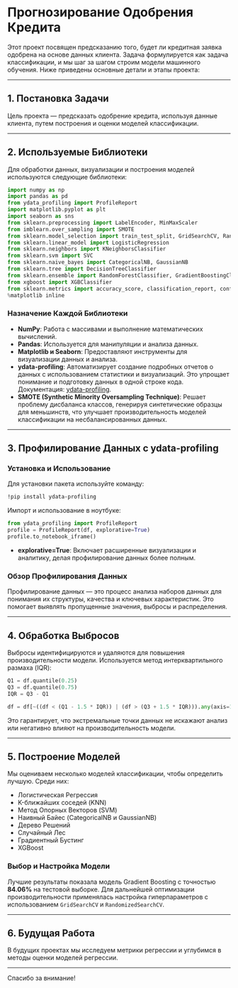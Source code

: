 # Прогнозирование Одобрения Кредита

Этот проект посвящен предсказанию того, будет ли кредитная заявка одобрена на основе данных клиента. Задача формулируется как задача классификации, и мы шаг за шагом строим модели машинного обучения. Ниже приведены основные детали и этапы проекта:

---

## 1. Постановка Задачи
Цель проекта — предсказать одобрение кредита, используя данные клиента, путем построения и оценки моделей классификации.

---

## 2. Используемые Библиотеки

Для обработки данных, визуализации и построения моделей используются следующие библиотеки:

```python
import numpy as np
import pandas as pd
from ydata_profiling import ProfileReport
import matplotlib.pyplot as plt
import seaborn as sns 
from sklearn.preprocessing import LabelEncoder, MinMaxScaler
from imblearn.over_sampling import SMOTE
from sklearn.model_selection import train_test_split, GridSearchCV, RandomizedSearchCV
from sklearn.linear_model import LogisticRegression
from sklearn.neighbors import KNeighborsClassifier
from sklearn.svm import SVC
from sklearn.naive_bayes import CategoricalNB, GaussianNB
from sklearn.tree import DecisionTreeClassifier
from sklearn.ensemble import RandomForestClassifier, GradientBoostingClassifier
from xgboost import XGBClassifier
from sklearn.metrics import accuracy_score, classification_report, confusion_matrix
%matplotlib inline
```

### Назначение Каждой Библиотеки
- **NumPy**: Работа с массивами и выполнение математических вычислений.
- **Pandas**: Используется для манипуляции и анализа данных.
- **Matplotlib и Seaborn**: Предоставляют инструменты для визуализации данных и анализа.
- **ydata-profiling**: Автоматизирует создание подробных отчетов о данных с использованием статистики и визуализаций. Это упрощает понимание и подготовку данных в одной строке кода. Документация: [ydata-profiling](https://docs.profiling.ydata.ai/latest/).
- **SMOTE (Synthetic Minority Oversampling Technique)**: Решает проблему дисбаланса классов, генерируя синтетические образцы для меньшинств, что улучшает производительность моделей классификации на несбалансированных данных.

---

## 3. Профилирование Данных с ydata-profiling

### Установка и Использование
Для установки пакета используйте команду:
```bash
!pip install ydata-profiling
```

Импорт и использование в ноутбуке:
```python
from ydata_profiling import ProfileReport
profile = ProfileReport(df, explorative=True)
profile.to_notebook_iframe()
```
- **explorative=True**: Включает расширенные визуализации и аналитику, делая профилирование данных более полным.

### Обзор Профилирования Данных
Профилирование данных — это процесс анализа наборов данных для понимания их структуры, качества и ключевых характеристик. Это помогает выявлять пропущенные значения, выбросы и распределения.

---

## 4. Обработка Выбросов

Выбросы идентифицируются и удаляются для повышения производительности модели. Используется метод интерквартильного размаха (IQR):

```python
Q1 = df.quantile(0.25)
Q3 = df.quantile(0.75)
IQR = Q3 - Q1

df = df[~((df < (Q1 - 1.5 * IQR)) | (df > (Q3 + 1.5 * IQR))).any(axis=1)]
```
Это гарантирует, что экстремальные точки данных не искажают анализ или негативно влияют на производительность модели.

---

## 5. Построение Моделей

Мы оцениваем несколько моделей классификации, чтобы определить лучшую. Среди них:
- Логистическая Регрессия
- K-ближайших соседей (KNN)
- Метод Опорных Векторов (SVM)
- Наивный Байес (CategoricalNB и GaussianNB)
- Дерево Решений
- Случайный Лес
- Градиентный Бустинг
- XGBoost

### Выбор и Настройка Модели
Лучшие результаты показала модель Gradient Boosting с точностью **84.06%** на тестовой выборке. Для дальнейшей оптимизации производительности применялась настройка гиперпараметров с использованием `GridSearchCV` и `RandomizedSearchCV`.

---

## 6. Будущая Работа
В будущих проектах мы исследуем метрики регрессии и углубимся в методы оценки моделей регрессии.

---

Спасибо за внимание!


